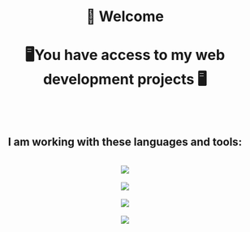 <h1 align="center"> 👋 Welcome </h1>

<h1 align="center">🖥️You have access to my web development projects 🖥️ </h1>
</br>
</br>
<h2 align="center">I am working with these languages and tools:</h2>
<p align="center">
  <br href="https://skillicons.dev">
    <img src="https://skillicons.dev/icons?i=react,js,sass,vite,css,html" /> </br></br>
    <img src="https://skillicons.dev/icons?i=npm,nodejs,mongodb,postman" /></br></br>
    <img src="https://skillicons.dev/icons?i=git,github" /></br></br>
    <img src="https://skillicons.dev/icons?i=figma,notion" /></br></br>
  </a>
</p>  


